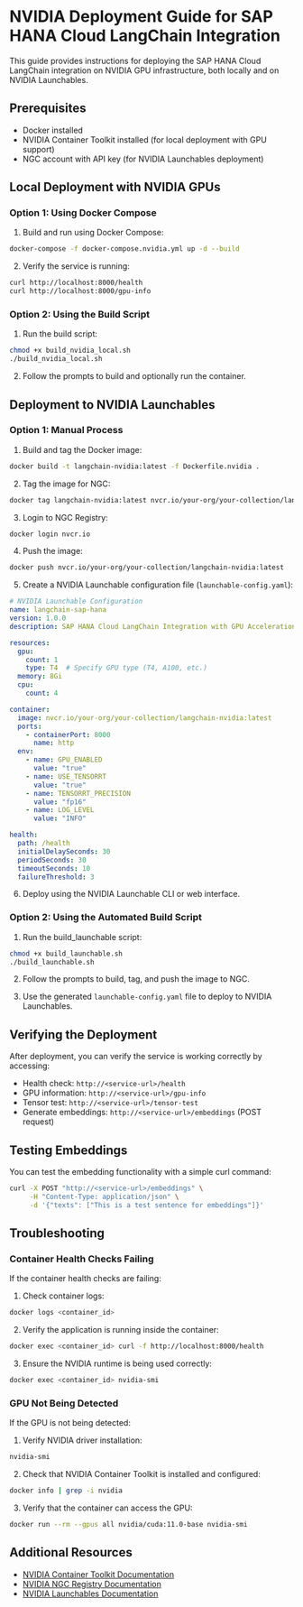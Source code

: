 # NVIDIA Deployment Guide for SAP HANA Cloud LangChain Integration

This guide provides instructions for deploying the SAP HANA Cloud LangChain integration on NVIDIA GPU infrastructure, both locally and on NVIDIA Launchables.

## Prerequisites

- Docker installed
- NVIDIA Container Toolkit installed (for local deployment with GPU support)
- NGC account with API key (for NVIDIA Launchables deployment)

## Local Deployment with NVIDIA GPUs

### Option 1: Using Docker Compose

1. Build and run using Docker Compose:

```bash
docker-compose -f docker-compose.nvidia.yml up -d --build
```

2. Verify the service is running:

```bash
curl http://localhost:8000/health
curl http://localhost:8000/gpu-info
```

### Option 2: Using the Build Script

1. Run the build script:

```bash
chmod +x build_nvidia_local.sh
./build_nvidia_local.sh
```

2. Follow the prompts to build and optionally run the container.

## Deployment to NVIDIA Launchables

### Option 1: Manual Process

1. Build and tag the Docker image:

```bash
docker build -t langchain-nvidia:latest -f Dockerfile.nvidia .
```

2. Tag the image for NGC:

```bash
docker tag langchain-nvidia:latest nvcr.io/your-org/your-collection/langchain-nvidia:latest
```

3. Login to NGC Registry:

```bash
docker login nvcr.io
```

4. Push the image:

```bash
docker push nvcr.io/your-org/your-collection/langchain-nvidia:latest
```

5. Create a NVIDIA Launchable configuration file (`launchable-config.yaml`):

```yaml
# NVIDIA Launchable Configuration
name: langchain-sap-hana
version: 1.0.0
description: SAP HANA Cloud LangChain Integration with GPU Acceleration

resources:
  gpu:
    count: 1
    type: T4  # Specify GPU type (T4, A100, etc.)
  memory: 8Gi
  cpu:
    count: 4

container:
  image: nvcr.io/your-org/your-collection/langchain-nvidia:latest
  ports:
    - containerPort: 8000
      name: http
  env:
    - name: GPU_ENABLED
      value: "true"
    - name: USE_TENSORRT
      value: "true"
    - name: TENSORRT_PRECISION
      value: "fp16"
    - name: LOG_LEVEL
      value: "INFO"

health:
  path: /health
  initialDelaySeconds: 30
  periodSeconds: 30
  timeoutSeconds: 10
  failureThreshold: 3
```

6. Deploy using the NVIDIA Launchable CLI or web interface.

### Option 2: Using the Automated Build Script

1. Run the build_launchable script:

```bash
chmod +x build_launchable.sh
./build_launchable.sh
```

2. Follow the prompts to build, tag, and push the image to NGC.

3. Use the generated `launchable-config.yaml` file to deploy to NVIDIA Launchables.

## Verifying the Deployment

After deployment, you can verify the service is working correctly by accessing:

- Health check: `http://<service-url>/health`
- GPU information: `http://<service-url>/gpu-info`
- Tensor test: `http://<service-url>/tensor-test`
- Generate embeddings: `http://<service-url>/embeddings` (POST request)

## Testing Embeddings

You can test the embedding functionality with a simple curl command:

```bash
curl -X POST "http://<service-url>/embeddings" \
     -H "Content-Type: application/json" \
     -d '{"texts": ["This is a test sentence for embeddings"]}'
```

## Troubleshooting

### Container Health Checks Failing

If the container health checks are failing:

1. Check container logs:
```bash
docker logs <container_id>
```

2. Verify the application is running inside the container:
```bash
docker exec <container_id> curl -f http://localhost:8000/health
```

3. Ensure the NVIDIA runtime is being used correctly:
```bash
docker exec <container_id> nvidia-smi
```

### GPU Not Being Detected

If the GPU is not being detected:

1. Verify NVIDIA driver installation:
```bash
nvidia-smi
```

2. Check that NVIDIA Container Toolkit is installed and configured:
```bash
docker info | grep -i nvidia
```

3. Verify that the container can access the GPU:
```bash
docker run --rm --gpus all nvidia/cuda:11.0-base nvidia-smi
```

## Additional Resources

- [NVIDIA Container Toolkit Documentation](https://docs.nvidia.com/datacenter/cloud-native/container-toolkit/overview.html)
- [NVIDIA NGC Registry Documentation](https://docs.nvidia.com/ngc/ngc-private-registry-user-guide/index.html)
- [NVIDIA Launchables Documentation](https://docs.nvidia.com/launchables/)
